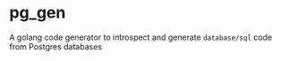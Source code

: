 # pg_gen

A golang code generator to introspect and generate `database/sql` code from Postgres databases
